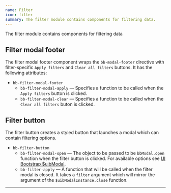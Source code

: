 ```yaml
---
name: Filter
icon: filter
summary: The filter module contains components for filtering data.
---
```


The filter module contains components for filtering data

## Filter modal footer
The filter modal footer component wraps the `bb-modal-footer` directive with filter-specific `Apply filters` and `Clear all filters` buttons. It has the following attributes: 
- `bb-filter-modal-footer`
  - `bb-filter-modal-apply` &mdash; Specifies a function to be called when the `Apply filters` button is clicked.
  - `bb-filter-modal-clear` &mdash; Specifies a function to be called when the `Clear all filters` buton is clicked.

## Filter button
The filter button creates a styled button that launches a modal which can contain filtering options.
- `bb-filter-button`
  - `bb-filter-modal-open` &mdash; The object to be passed to be `bbModal.open` function when the filter button is clicked. For available options see [UI Bootstrap $uibModal](https://angular-ui.github.io/bootstrap/#modal).
  - `bb-filter-apply` &mdash; A function that will be called when the filter modal is closed. It takes a `filter` argument which will mirror the argument of the `$uibModalInstance.close` function.

---